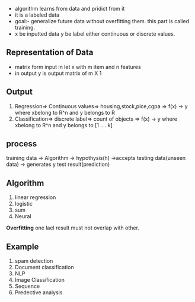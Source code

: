* algorithm learns from data and pridict from it
* it is a labeled data
* goal:- generalize future data without overfitting them. this part is called training.
* x be inputted data y be label either continuous or discrete values.

## Representation of Data
* matrix form input in let x with m item and n features
* in output y is output matrix of m X 1

## Output
1. Regression=> Continuous values=> housing,stock,pice,cgpa => f(x) -> y where xbelong to R^n and y belongs to R
2. Classification=> discrete label=> count of objects => f(x) -> y where xbelong to R^n and y belongs to [1 .... k]

## process
training data -> Algorithm -> hypothysis(h) ->accepts testing data(unseen data) -> generates y test result(prediction)

## Algorithm
1. linear regression
2. logistic
3. sum
4. Neural

**Overfitting** one lael result must not overlap with other.

## Example
1. spam detection
2. Document classification
3. NLP
4. Image Classification
5. Sequence
6. Predective analysis
